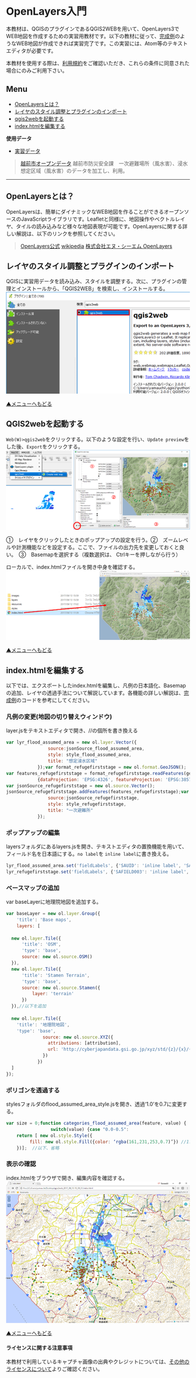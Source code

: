 # OpenLayers入門
本教材は、QGISのプラグインであるQGIS2WEBを用いて、OpenLayers3でWEB地図を作成するための実習用教材です。以下の教材に従って、[完成例](https://yamauchi-inochu.github.io/ol3-test/index.html)のようなWEB地図が作成できれば実習完了です。この実習には、Atom等のテキストエディタが必要です。

本教材を使用する際は、[利用規約]をご確認いただき、これらの条件に同意された場合にのみご利用下さい。

[利用規約]:../../policy.md

**Menu**
------
* [OpenLayersとは？](#OpenLayersとは)
* [レイヤのスタイル調整とプラグインのインポート](#レイヤのスタイル調整とプラグインのインポート)
* [qgis2webを起動する](#qgis2leafを起動する)
* [index.htmlを編集する](#index.htmlを編集する)

**使用データ**

* [実習データ](https://raw.githubusercontent.com/gis-oer/datasets/master/vector/echizen.zip)
> [越前市オープンデータ] 越前市防災安全課　一次避難場所（風水害）、浸水想定区域（風水害）のデータを加工し、利用。

[越前市オープンデータ]:http://www.city.echizen.lg.jp/office/010/021/open-data-echizen.html


---

## OpenLayersとは？
OpenLayersは、簡単にダイナミックなWEB地図を作ることができるオープンソースのJavaScriptライブラリです。Leafletと同様に、地図操作やベクトルレイヤ、タイルの読み込みなど様々な地図表現が可能です。OpenLayersに関する詳しい解説は、以下のリンクを参照してください。

> [OpenLayers公式](http://openlayers.org/)
> [wikipedia](https://ja.wikipedia.org/wiki/OpenLayers)
> [株式会社エヌ・シーエム OpenLayers](http://www.ncm-git.co.jp/pr/brain/experience/openlayers.html)

## レイヤのスタイル調整とプラグインのインポート
QGISに実習用データを読み込み、スタイルを調整する。次に、プラグインの管理とインストールから、「QGIS2WEB」を検索し、インストールする。
![QGISで調整](pic/leafpic_2.png)

[▲メニューへもどる]

## QGIS2webを起動する
`Web(W)>qgis2web`をクリックする。以下のような設定を行い、`Update preview`をした後、`Export`をクリックする。
![QGIS2Leaf](pic/leafpic_3.png)

①　レイヤをクリックしたときのポップアップの設定を行う。②　ズームレベルや計測機能などを設定する。ここで、ファイルの出力先を変更しておくと良い。　③　Basemapを選択する（複数選択は、 Ctrlキーを押しながら行う）

ローカルで、index.htmlファイルを開き中身を確認する。
![QGIS2Leaf](pic/leafpic_4.png)

[▲メニューへもどる]

## index.htmlを編集する
以下では、エクスポートしたindex.htmlを編集し、凡例の日本語化、Basemapの追加、レイヤの透過手法について解説しています。各機能の詳しい解説は、[完成例](https://yamauchi-inochu.github.io/ol3-test/index.html)のコードを参考にしてください。

### 凡例の変更(地図の切り替えウィンドウ)
layer.jsをテキストエディタで開き、//の個所を書き換える

```JavaScript
var lyr_flood_assumed_area = new ol.layer.Vector({
                source:jsonSource_flood_assumed_area,
                style: style_flood_assumed_area,
                title: "想定浸水区域"
            });var format_refugefirststage = new ol.format.GeoJSON();
var features_refugefirststage = format_refugefirststage.readFeatures(geojson_refugefirststage,
            {dataProjection: 'EPSG:4326', featureProjection: 'EPSG:3857'});
var jsonSource_refugefirststage = new ol.source.Vector();
jsonSource_refugefirststage.addFeatures(features_refugefirststage);var lyr_refugefirststage = new ol.layer.Vector({
                source:jsonSource_refugefirststage,
                style: style_refugefirststage,
                title: "一次避難所"
            });
```

### ポップアップの編集
layersフォルダにあるlayers.jsを開き、テキストエディタの置換機能を用いて、フィールド名を日本語にする。`no label`を `inline label`に書き換える。

```JavaScript
lyr_flood_assumed_area.set('fieldLabels', {'SAUID': 'inline label', 'SAUPDATE': 'inline label', 'SAFIELD000': 'inline label', 'SAFIELD001': 'inline label', });
lyr_refugefirststage.set('fieldLabels', {'SAFIELD003': 'inline label', 'SAFIELD004': 'inline label', 'SAFIELD005': 'inline label', 'SAFIELD006': 'inline label', 'test': 'inline label', });
```


### ベースマップの追加
var baseLayerに地理院地図を追加する。

```JavaScript
var baseLayer = new ol.layer.Group({
    'title': 'Base maps',
    layers: [

  new ol.layer.Tile({
      'title': 'OSM',
      'type': 'base',
      source: new ol.source.OSM()
  }),
  new ol.layer.Tile({
      'title': 'Stamen Terrain',
      'type': 'base',
      source: new ol.source.Stamen({
          layer: 'terrain'
      })
  }),//以下を追加

  new ol.layer.Tile({
    'title': '地理院地図',
    'type': 'base',
              source: new ol.source.XYZ({
                attributions: [attribution],
                url: 'http://cyberjapandata.gsi.go.jp/xyz/std/{z}/{x}/{y}.png'
              })
            })
  ]
});
```

### ポリゴンを透過する
stylesフォルダのflood_assumed_area_style.jsを開き、透過‘1.0’を0.7に変更する。

```JavaScript
var size = 0;function categories_flood_assumed_area(feature, value) {
                 switch(value) {case "0.0-0.5":
	return [ new ol.style.Style({
         fill: new ol.style.Fill({color: ‘rgba(161,231,253,0.7)’}) //1.0から0.7にする
    })];  //以下、省略

```

### 表示の確認
index.htmlをブラウザで開き、編集内容を確認する。
![QGIS2Leaf](pic/leafpic_10.png)

[▲メニューへもどる]

#### ライセンスに関する注意事項
本教材で利用しているキャプチャ画像の出典やクレジットについては、[その他のライセンスについて]よりご確認ください。

[利用規約]:../../../policy.md
[その他のライセンスについて]:../../lisence.md
[▲メニューへもどる]:./OpenLayers.md#Menu
[利用規約]:../../../policy.md
[その他のライセンスについて]:../../license.md
[よくある質問とエラー]:../../questions/questions.md

[GISの基本概念]:../../00/00.md
[QGISビギナーズマニュアル]:../../QGIS/QGIS.md
[GRASSビギナーズマニュアル]:../../GRASS/GRASS.md
[リモートセンシングとその解析]:../../06/06.md
[既存データの地図データと属性データ]:../../07/07.md
[空間データ]:../../08/08.md
[空間データベース]:../../09/09.md
[空間データの統合・修正]:../../10/10.md
[基本的な空間解析]:../../11/11.md
[ネットワーク分析]:../../12/12.md
[領域分析]:../../13/13.md
[点データの分析]:../../14/14.md
[ラスタデータの分析]:../../15/15.md
[傾向面分析]:../../16/16.md
[空間的自己相関]:../../17/17.md
[空間補間]:../../18/18.md
[空間相関分析]:../../19/19.md
[空間分析におけるスケール]:../../20/20.md
[視覚的伝達]:../../21/21.md
[参加型GISと社会貢献]:../../26/26.md

[地理院地図]:https://maps.gsi.go.jp
[e-Stat]:https://www.e-stat.go.jp/
[国土数値情報]:http://nlftp.mlit.go.jp/ksj/
[基盤地図情報]:http://www.gsi.go.jp/kiban/
[地理院タイル]:http://maps.gsi.go.jp/development/ichiran.html

[課題ページ_QGISビギナーズマニュアル]:../../tasks/t_qgis_entry.md
[課題ページ_GRASSビギナーズマニュアル]:../../tasks/t_grass_entry.md
[課題ページ_リモートセンシングとその解析]:../../tasks/t_06.md
[課題ページ_既存データの地図データと属性データ]:../../tasks/t_07.md
[課題ページ_空間データ]:../../tasks/t_08.md
[課題ページ_空間データベース]:../../tasks/t_09.md
[課題ページ_空間データの統合・修正]:../../tasks/t_10.md
[課題ページ_基本的な空間解析]:../../tasks/t_11.md
[課題ページ_ネットワーク分析]:../../tasks/t_12.md
[課題ページ_基本的な空間解析]:../../tasks/t_13.md
[課題ページ_点データの分析]:../../tasks/t_14.md
[課題ページ_ラスタデータの分析]:../../tasks/t_15.md
[課題ページ_空間補間]:../../tasks/t_18.md
[課題ページ_視覚的伝達]:../../tasks/t_21.md
[課題ページ_参加型GISと社会貢献]:../../tasks/t_26.md
